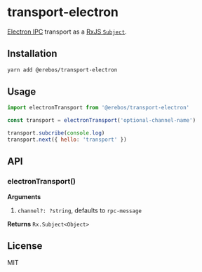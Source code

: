 # transport-electron

[Electron IPC](https://electronjs.org/docs/api/ipc-renderer) transport as a [RxJS `Subject`](http://reactivex.io/rxjs/class/es6/Subject.js~Subject.html).

## Installation

```sh
yarn add @erebos/transport-electron
```

## Usage

```js
import electronTransport from '@erebos/transport-electron'

const transport = electronTransport('optional-channel-name')

transport.subcribe(console.log)
transport.next({ hello: 'transport' })
```

## API

### electronTransport()

**Arguments**

1.  `channel?: ?string`, defaults to `rpc-message`

**Returns** `Rx.Subject<Object>`

## License

MIT
